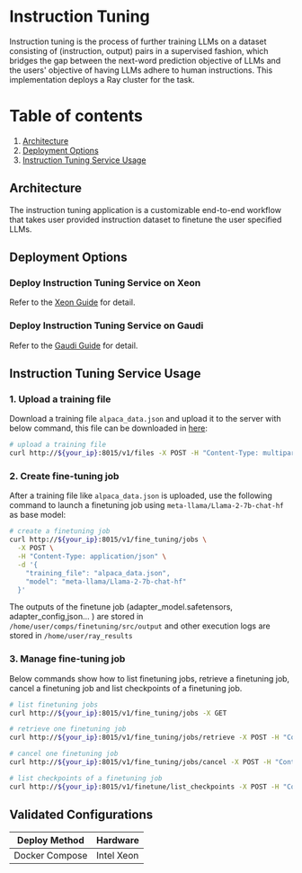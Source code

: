 # Instruction Tuning

Instruction tuning is the process of further training LLMs on a dataset consisting of (instruction, output) pairs in a supervised fashion, which bridges the gap between the next-word prediction objective of LLMs and the users' objective of having LLMs adhere to human instructions. This implementation deploys a Ray cluster for the task.

# Table of contents

1. [Architecture](#Architecture)
2. [Deployment Options](#Deployment-Options)
3. [Instruction Tuning Service Usage](#Instruction-Tuning-Service-Usage)

## Architecture

The instruction tuning application is a customizable end-to-end workflow that takes user provided instruction dataset to finetune the user specified LLMs.

## Deployment Options

### Deploy Instruction Tuning Service on Xeon

Refer to the [Xeon Guide](./docker_compose/intel/cpu/xeon/README.md) for detail.

### Deploy Instruction Tuning Service on Gaudi

Refer to the [Gaudi Guide](./docker_compose/intel/hpu/gaudi/README.md) for detail.

## Instruction Tuning Service Usage

### 1. Upload a training file

Download a training file `alpaca_data.json` and upload it to the server with below command, this file can be downloaded in [here](https://github.com/tatsu-lab/stanford_alpaca/blob/main/alpaca_data.json):

```bash
# upload a training file
curl http://${your_ip}:8015/v1/files -X POST -H "Content-Type: multipart/form-data" -F "file=@./alpaca_data.json" -F purpose="fine-tune"
```

### 2. Create fine-tuning job

After a training file like `alpaca_data.json` is uploaded, use the following command to launch a finetuning job using `meta-llama/Llama-2-7b-chat-hf` as base model:

```bash
# create a finetuning job
curl http://${your_ip}:8015/v1/fine_tuning/jobs \
  -X POST \
  -H "Content-Type: application/json" \
  -d '{
    "training_file": "alpaca_data.json",
    "model": "meta-llama/Llama-2-7b-chat-hf"
  }'
```

The outputs of the finetune job (adapter_model.safetensors, adapter_config,json... ) are stored in `/home/user/comps/finetuning/src/output` and other execution logs are stored in `/home/user/ray_results`

### 3. Manage fine-tuning job

Below commands show how to list finetuning jobs, retrieve a finetuning job, cancel a finetuning job and list checkpoints of a finetuning job.

```bash
# list finetuning jobs
curl http://${your_ip}:8015/v1/fine_tuning/jobs -X GET

# retrieve one finetuning job
curl http://${your_ip}:8015/v1/fine_tuning/jobs/retrieve -X POST -H "Content-Type: application/json" -d '{"fine_tuning_job_id": ${fine_tuning_job_id}}'

# cancel one finetuning job
curl http://${your_ip}:8015/v1/fine_tuning/jobs/cancel -X POST -H "Content-Type: application/json" -d '{"fine_tuning_job_id": ${fine_tuning_job_id}}'

# list checkpoints of a finetuning job
curl http://${your_ip}:8015/v1/finetune/list_checkpoints -X POST -H "Content-Type: application/json" -d '{"fine_tuning_job_id": ${fine_tuning_job_id}}'
```

## Validated Configurations

| **Deploy Method** | **Hardware** |
| ----------------- | ------------ |
| Docker Compose    | Intel Xeon   |
